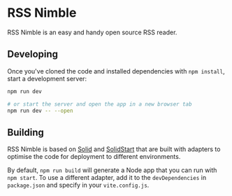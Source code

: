 # RSS Nimble

RSS Nimble is an easy and handy open source RSS reader.

## Developing

Once you've cloned the code and installed dependencies with `npm install`, start a development server:

```bash
npm run dev

# or start the server and open the app in a new browser tab
npm run dev -- --open
```

## Building

RSS Nimble is based on [Solid](https://www.solidjs.com) and [SolidStart](https://start.solidjs.com) that are built with adapters to optimise the code for deployment to different environments.

By default, `npm run build` will generate a Node app that you can run with `npm start`. To use a different adapter, add it to the `devDependencies` in `package.json` and specify in your `vite.config.js`.
